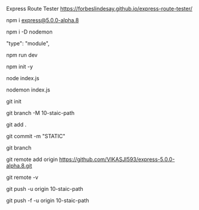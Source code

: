 Express Route Tester
https://forbeslindesay.github.io/express-route-tester/

npm i express@5.0.0-alpha.8

npm i -D nodemon

 "type": "module",

npm run dev

npm init -y

node index.js

nodemon index.js




git init

git branch -M 10-staic-path

git add .

git commit -m "STATIC"

git branch

git remote add origin https://github.com/VIKASJI593/express-5.0.0-alpha.8.git

git remote -v

git push -u origin 10-staic-path

git push -f -u origin 10-staic-path
